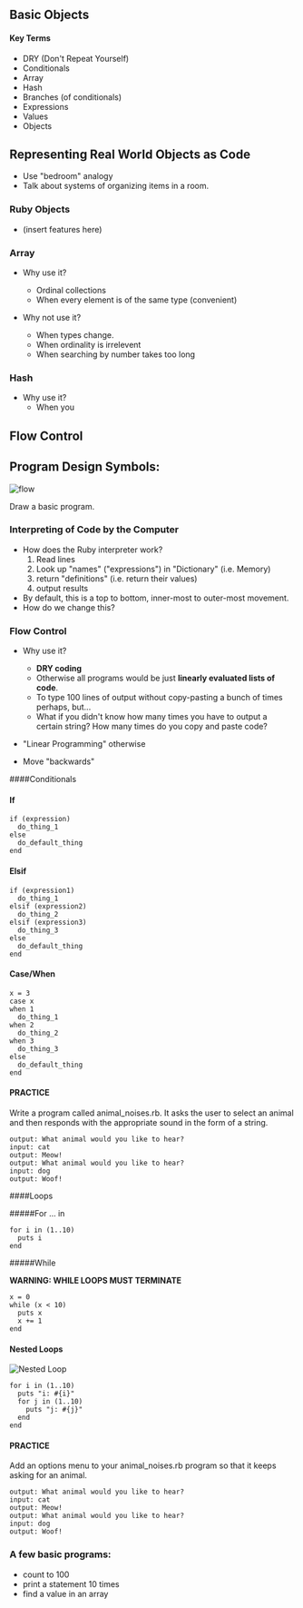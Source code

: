 ## Basic Objects

#### Key Terms
- DRY (Don't Repeat Yourself)
- Conditionals
- Array
- Hash
- Branches (of conditionals)
- Expressions
- Values
- Objects


## Representing Real World Objects as Code

- Use "bedroom" analogy
- Talk about systems of organizing items in a room.

### Ruby Objects

- (insert features here)


### Array

- Why use it?
  - Ordinal collections
  - When every element is of the same type (convenient)
  
- Why not use it?
  - When types change.
  - When ordinality is irrelevent
  - When searching by number takes too long
  
### Hash
- Why use it?
  - When you 
  
## Flow Control

## Program Design Symbols:

![flow](images/flow_symbols.gif)

Draw a basic program.

### Interpreting of Code by the Computer
- How does the Ruby interpreter work?
  1. Read lines
  2. Look up "names" ("expressions") in "Dictionary" (i.e. Memory)
  3. return "definitions" (i.e. return their values)
  4. output results
- By default, this is a top to bottom, inner-most to outer-most movement.
- How do we change this?

### Flow Control

- Why use it?
  - **DRY coding**
  - Otherwise all programs would be just **linearly evaluated lists of code**.
  - To type 100 lines of output without copy-pasting a bunch of times perhaps, but...
  - What if you didn't know how many times you have to output a certain string?  How many times do you copy and paste code?

- "Linear Programming" otherwise

- Move "backwards"

####Conditionals

#### If
```
if (expression)
  do_thing_1
else
  do_default_thing
end
```
#### Elsif
```
if (expression1)
  do_thing_1
elsif (expression2)
  do_thing_2
elsif (expression3)
  do_thing_3
else
  do_default_thing
end

```

#### Case/When
```
x = 3
case x
when 1
  do_thing_1
when 2
  do_thing_2
when 3  
  do_thing_3
else  
  do_default_thing 
end
```

#### PRACTICE

Write a program called animal_noises.rb.  It asks the user to select an animal and then responds with the appropriate sound in the form of a string.
```
output: What animal would you like to hear?
input: cat
output: Meow!
output: What animal would you like to hear?
input: dog
output: Woof!

```

####Loops

#####For ... in
```
for i in (1..10)
  puts i
end
```
#####While

**WARNING: WHILE LOOPS MUST TERMINATE**

```
x = 0
while (x < 10)
  puts x
  x += 1
end
```

#### Nested Loops

![Nested Loop](images/nested_loops.gif)

```
for i in (1..10)
  puts "i: #{i}"  
  for j in (1..10)  
    puts "j: #{j}"    
  end
end
```

#### PRACTICE

Add an options menu to your animal_noises.rb program so that it keeps asking for an animal.

```
output: What animal would you like to hear?
input: cat
output: Meow!
output: What animal would you like to hear?
input: dog
output: Woof!
```

### A few basic programs:

- count to 100
- print a statement 10 times
- find a value in an array